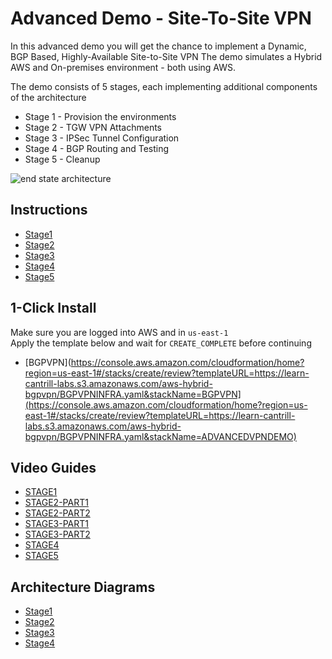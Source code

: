 # Advanced Demo - Site-To-Site VPN

In this advanced demo you will get the chance to implement a Dynamic, BGP Based, Highly-Available Site-to-Site VPN
The demo simulates a Hybrid AWS and On-premises environment - both using AWS.  

The demo consists of 5 stages, each implementing additional components of the architecture

- Stage 1 - Provision the environments
- Stage 2 - TGW VPN Attachments
- Stage 3 - IPSec Tunnel Configuration
- Stage 4 - BGP Routing and Testing
- Stage 5 - Cleanup

![end state architecture](https://github.com/acantril/learn-cantrill-io-labs/raw/master/AWS_HYBRID_AdvancedVPN/02_INSTRUCTIONS/STAGE4%20-%20FINAL%20BGP%20Architecture.png)

## Instructions

- [Stage1](https://github.com/acantril/learn-cantrill-io-labs/blob/master/AWS_HYBRID_AdvancedVPN/02_INSTRUCTIONS/STAGE1%20-%20AWS%20and%20ONPREM%20Setup.md)
- [Stage2](https://github.com/acantril/learn-cantrill-io-labs/blob/master/AWS_HYBRID_AdvancedVPN/02_INSTRUCTIONS/STAGE2%20-%20TGW%20VPN%20ATTACHMENTS.md)
- [Stage3](https://github.com/acantril/learn-cantrill-io-labs/blob/master/AWS_HYBRID_AdvancedVPN/02_INSTRUCTIONS/STAGE3%20-%20IPSEC%20TUNNEL%20CONFIG.md)
- [Stage4](https://github.com/acantril/learn-cantrill-io-labs/blob/master/AWS_HYBRID_AdvancedVPN/02_INSTRUCTIONS/STAGE4%20-%20BGP%20ROUTING%20AND%20TESTING.md)
- [Stage5](https://github.com/acantril/learn-cantrill-io-labs/blob/master/AWS_HYBRID_AdvancedVPN/02_INSTRUCTIONS/STAGE5%20-%20CLEANUP.md)

## 1-Click Install
Make sure you are logged into AWS and in `us-east-1`  
Apply the template below and wait for `CREATE_COMPLETE` before continuing

- [BGPVPN](https://console.aws.amazon.com/cloudformation/home?region=us-east-1#/stacks/create/review?templateURL=https://learn-cantrill-labs.s3.amazonaws.com/aws-hybrid-bgpvpn/BGPVPNINFRA.yaml&stackName=BGPVPN](https://console.aws.amazon.com/cloudformation/home?region=us-east-1#/stacks/create/review?templateURL=https://learn-cantrill-labs.s3.amazonaws.com/aws-hybrid-bgpvpn/BGPVPNINFRA.yaml&stackName=ADVANCEDVPNDEMO)

## Video Guides

- [STAGE1]()
- [STAGE2-PART1]()
- [STAGE2-PART2]()
- [STAGE3-PART1]()
- [STAGE3-PART2]()
- [STAGE4]()
- [STAGE5]()

## Architecture Diagrams

- [Stage1](https://github.com/acantril/learn-cantrill-io-labs/raw/master/AWS_HYBRID_AdvancedVPN/02_INSTRUCTIONS/STAGE1%20-%20Start%20Architecture.png)
- [Stage2](https://github.com/acantril/learn-cantrill-io-labs/raw/master/AWS_HYBRID_AdvancedVPN/02_INSTRUCTIONS/STAGE2%20-%20Tunnel%20Architecture.png)
- [Stage3](https://github.com/acantril/learn-cantrill-io-labs/raw/master/AWS_HYBRID_AdvancedVPN/02_INSTRUCTIONS/STAGE3%20-%20TUNNEL%20CONFIGURATION.png)
- [Stage4](https://github.com/acantril/learn-cantrill-io-labs/raw/master/AWS_HYBRID_AdvancedVPN/02_INSTRUCTIONS/STAGE4%20-%20FINAL%20BGP%20Architecture.png)


